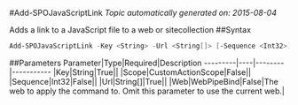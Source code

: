#Add-SPOJavaScriptLink
*Topic automatically generated on: 2015-08-04*

Adds a link to a JavaScript file to a web or sitecollection
##Syntax
```powershell
Add-SPOJavaScriptLink -Key <String> -Url <String[]> [-Sequence <Int32>] [-Scope <CustomActionScope>] [-Web <WebPipeBind>]
```


##Parameters
Parameter|Type|Required|Description
---------|----|--------|-----------
|Key|String|True||
|Scope|CustomActionScope|False||
|Sequence|Int32|False||
|Url|String[]|True||
|Web|WebPipeBind|False|The web to apply the command to. Omit this parameter to use the current web.|
<!-- Ref: F034704BA5E1D1B5187AB159901C5BAC -->